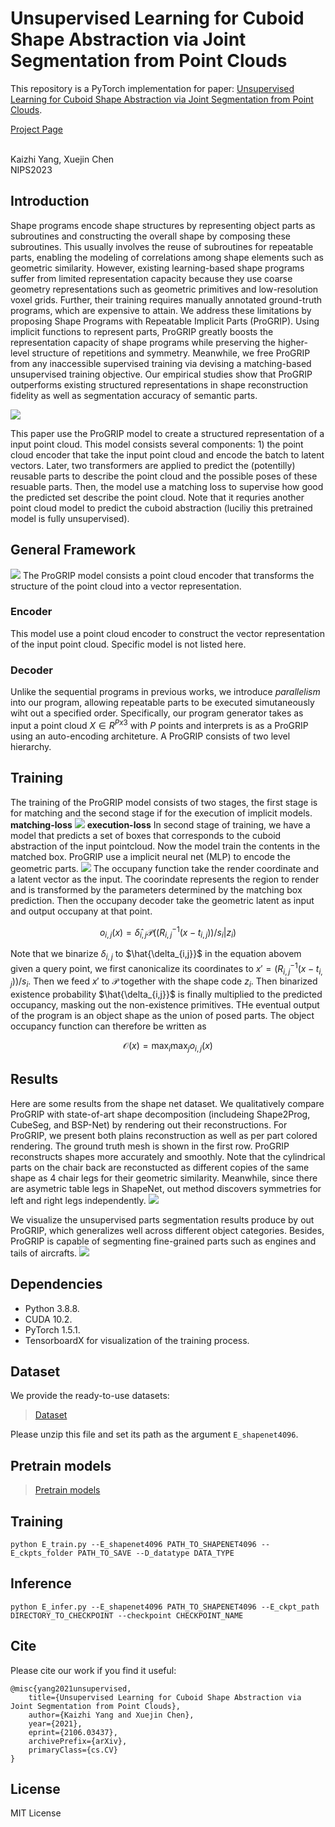 # Unsupervised Learning for Cuboid Shape Abstraction via Joint Segmentation from Point Clouds

This repository is a PyTorch implementation for paper:
[Unsupervised Learning for Cuboid Shape Abstraction via Joint Segmentation from Point Clouds](https://arxiv.org/abs/2106.03437). 


[Project Page](https://progrip-project.github.io/)

<br>
Kaizhi Yang, Xuejin Chen
<br>
NIPS2023

## Introduction
Shape programs encode shape structures by representing object parts as subroutines and constructing the overall shape by composing these subroutines. This usually involves the reuse of subroutines for repeatable parts, enabling the modeling of correlations among shape elements such as geometric similarity. However, existing learning-based shape programs suffer from limited representation capacity because they use coarse geometry representations such as geometric primitives and low-resolution voxel grids. Further, their training requires manually annotated ground-truth programs, which are expensive to attain. We address these limitations by proposing Shape Programs with Repeatable Implicit Parts (ProGRIP). Using implicit functions to represent parts, ProGRIP greatly boosts the representation capacity of shape programs while preserving the higher-level structure of repetitions and symmetry. Meanwhile, we free ProGRIP from any inaccessible supervised training via devising a matching-based unsupervised training objective. Our empirical studies show that ProGRIP outperforms existing structured representations in shape reconstruction fidelity as well as segmentation accuracy of semantic parts.


![](src/teaser.png)

This paper use the ProGRIP model to create a structured representation of a input point cloud. This model consists several components: 1) the point cloud encoder that take the input point cloud and encode the batch to latent vectors. Later, two transformers are applied to predict the (potentilly) reusable parts to describe the point cloud and the possible poses of these resuable parts. Then, the model use a matching loss to supervise how good the predicted set describe the point cloud. Note that it requries another point cloud model to predict the cuboid abstraction (luciliy this pretrained model is fully unsupervised).

## General Framework
![](src/framework.png)
The ProGRIP model consists a point cloud encoder that transforms the structure of the point cloud into a vector representation.

### Encoder
This model use a point cloud encoder to construct the vector representation of the input point cloud. Specific model is not listed here.

### Decoder
Unlike the sequential programs in previous works, we introduce *parallelism* into our program, allowing repeatable parts to be executed simutaneously wiht out a specified order. Specifically, our program generator takes as input a point cloud $X\in R^{Px3}$ with $P$ points and interprets is as a ProGRIP using an auto-encoding architeture. A ProGRIP consists of two level hierarchy.


## Training
The training of the ProGRIP model consists of two stages, the first stage is for matching and the second stage if for the execution of implicit models.
**matching-loss**
![](src/match_loss.png)
**execution-loss**
In second stage of training, we have a model that predicts a set of boxes that corresponds to the cuboid abstraction of the input pointcloud. Now the model train the contents in the matched box. ProGRIP use a implicit neural net (MLP) to encode the geometric parts.
![](src/occupancy_decoder.png)
The occupany function take the render coordinate and a latent vector as the input. The coorindate represents the region to render and is transformed by the parameters determined by the matching box prediction. Then the occupany decoder take the geometric latent as input and output occupany at that point.
```math
o_{i,j}(x) = \hat{\delta}_{i,j}\mathcal{P}((R^{-1}_{i,j}(x-t_{i,j}))/s_i|z_i)
```
Note that we binarize $\delta_{i,j}$ to $\hat{\delta_{i,j}}$ in the equation abovem given a query point, we first canonicalize its coordinates to $x'=(R^{-1}_{i,j}(x-t_{i,j}))/s_i$. Then we feed $x'$ to $\mathcal{P}$ together with the shape code $z_i$. Then binarized existence probability $\hat{\delta_{i,j}}$ is finally multiplied to the predicted occupancy, masking out the non-existence primitives. THe eventual output of the program is an object shape as the union of posed parts. The object occupancy function can therefore be written as
```math
\mathcal{O}(x) = \max_i \max_j o_{i,j}(x)
```

## Results
Here are some results from the shape net dataset. We qualitatively compare ProGRIP with state-of-art shape decomposition (includeing Shape2Prog, CubeSeg, and BSP-Net) by rendering out their reconstructions. For ProGRIP, we present both plains reconstruction as well as per part colored rendering. The ground truth mesh is shown in the first row. ProGRIP reconstructs shapes more accurately and smoothly. Note that the cylindrical parts on the chair back are reconstucted as different copies of the same shape as 4 chair legs for their geometric similarity. Meanwhile, since there are asymetric table legs in ShapeNet, out method discovers symmetries for left and right legs independently.
![](src/result2.png)

 We visualize the unsupervised parts segmentation results produce by out ProGRIP, which generalizes well across different object categories. Besides, ProGRIP is capable of segmenting fine-grained parts such as engines and tails of aircrafts.
![](src/results.png)

## Dependencies
* Python 3.8.8.
* CUDA 10.2.
* PyTorch 1.5.1.
* TensorboardX for visualization of the training process.

## Dataset
We provide the ready-to-use datasets:
>[Dataset](https://drive.google.com/file/d/18ngs7hefXOptpuEHrLzeTUCT0Vn1Ou4l/view?usp=sharing)

Please unzip this file and set its path as the argument ```E_shapenet4096```.

## Pretrain models
>[Pretrain models](https://drive.google.com/file/d/1JQ0PC4cvHm_vELQbik1v9pErTVg9nxG6/view?usp=sharing)


## Training
```
python E_train.py --E_shapenet4096 PATH_TO_SHAPENET4096 --E_ckpts_folder PATH_TO_SAVE --D_datatype DATA_TYPE
```

## Inference
```
python E_infer.py --E_shapenet4096 PATH_TO_SHAPENET4096 --E_ckpt_path DIRECTORY_TO_CHECKPOINT --checkpoint CHECKPOINT_NAME
```

## Cite
Please cite our work if you find it useful:
```
@misc{yang2021unsupervised,
    title={Unsupervised Learning for Cuboid Shape Abstraction via Joint Segmentation from Point Clouds},
    author={Kaizhi Yang and Xuejin Chen},
    year={2021},
    eprint={2106.03437},
    archivePrefix={arXiv},
    primaryClass={cs.CV}
}
```

## License
MIT License
